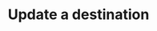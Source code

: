 ---
# -------------------------- #
#      ENDPOINT DETAILS      #
# -------------------------- #

type: "connect"
content-type: "api-endpoint"
endpoint: "destinations"
key: "update-a-destination"
version: "3"


# -------------------------- #
#       METHOD DETAILS       #
# -------------------------- #

title: "Update a destination"
method: "put"
short-url: |
  /v{{ endpoint.version }}{{ object.endpoint-url }}/{id}
full-url: |
  {{ api.base-url }}{{ endpoint.short-url | flatify }}
short: "{{ api.core-objects.destinations.update.short }}"
description: "{{ api.core-objects.destinations.update.description | flatify }}"


# -------------------------- #
#          ARGUMENTS         #
# -------------------------- #

arguments:
  - name: "id"
    required: true
    type: "path parameter"
    description: "A path parameter corresponding to the unique ID of the destination to be updated."

  - name: "type"
    required: true
    type: "string"
    description: "{{ connect.common.attributes.destination-type | flatify }}"

  - name: "connection"
    required: true
    type: "object"
    description: "A [Destination Form Properties object]({{ api.form-properties.destination-forms.section }}) corresponding to the value of `type`."


# -------------------------- #
#           RETURNS          #
# -------------------------- #

returns: |
  If successful, the API will return a status of <code class="api success">200 OK</code> and a [Destination object]({{ api.core-objects.destinations.object }}).


# ------------------------------ #
#   EXAMPLE REQUEST & RESPONSES  #
# ------------------------------ #

examples:
  - type: "Request"
    language: "json"
    code: |
      curl -X {{ endpoint.method | upcase }} {{ endpoint.full-url | flatify | strip_newlines }}
           -H "Authorization: Bearer <ACCESS_TOKEN>" 
           -H "Content-Type: application/json"
           -d "{
                "type":"postgres",
                "connection": {
                  "host": "<HOST>",
                  "port": 5432,
                  "username": "<USERNAME>",
                  "database": "<DATABASE>",
                  "password": "<PASSWORD>",
                  "ssl": false
                  }
              }"

  - type: "Response"
    language: "json"
    code: |
      HTTP/1.1 200 OK
      Content-Type: application/json;charset=ISO-8859-1

      {
        "id":"<DESTINATION_ID>",
        "type":"postgres",
        "created_at":"2018-02-06T15:36:36Z",
        "updated_at":"2018-02-06T18:55:43Z",
        "connection": {
            "host":"<HOST>",
            "port":5432,
            "username":"<USERNAME>",
            "database":"<DATABASE>",
            "password":"<PASSWORD>",
            "ssl":false
        },
        "last_check":{
            "error": false,
            "started_at":"2018-02-06T16:15:19Z",
            "completed_at":"2018-02-06T16:16:21Z"
        }
      }

  - type: "Errors"
---